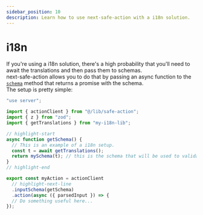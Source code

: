 ```yaml
---
sidebar_position: 10 
description: Learn how to use next-safe-action with a i18n solution.
---
```


# i18n

If you're using a i18n solution, there's a high probability that you'll need to await the translations and then pass them to schemas.\
next-safe-action allows you to do that by passing an async function to the [`schema`](/docs/define-actions/instance-methods#schema) method that returns a promise with the schema.\
The setup is pretty simple:

```typescript
"use server";

import { actionClient } from "@/lib/safe-action";
import { z } from "zod";
import { getTranslations } from "my-i18n-lib";

// highlight-start
async function getSchema() {
  // This is an example of a i18n setup.
  const t = await getTranslations();
  return mySchema(t); // this is the schema that will be used to validate and parse the input
}
// highlight-end

export const myAction = actionClient
  // highlight-next-line
  .inputSchema(getSchema)
  .action(async ({ parsedInput }) => {
  // Do something useful here...
});
```